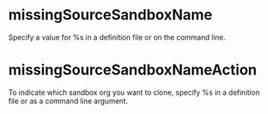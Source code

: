 # missingSourceSandboxName

Specify a value for %s in a definition file or on the command line.

# missingSourceSandboxNameAction

To indicate which sandbox org you want to clone, specify %s in a definition file or as a command line argument.
